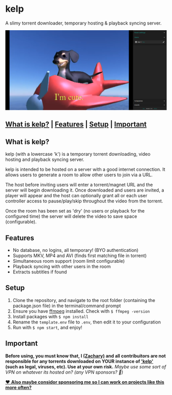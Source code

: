 # kelp
  A slimy torrent downloader, temporary hosting & playback syncing server.

<p align="center">
  <img src="./kelp.png" height="250" />
</p>

## [What is kelp?](#what-is-kelp) | [Features](#features) | [Setup](#setup) | [Important](#important)

## What is kelp?
  kelp (with a lowercase 'k') is a temporary torrent downloading, video hosting and playback syncing server.

  kelp is intended to be hosted on a server with a good internet connection. It allows users to generate a room to allow other users to join via a URL. 

  The host before inviting users will enter a torrent/magnet URL and the server will begin downloading it. Once downloaded and users are invited, a player will appear and the host can optionally grant all or each user controller access to pause/play/skip throughout the video from the torrent.

  Once the room has been set as 'dry' (no users or playback for the configured time) the server will delete the video to save space (configurable).

## Features
  - No database, no logins, all temporary! (BYO authentication)
  - Supports MKV, MP4 and AVI (finds first matching file in torrent)
  - Simultaneous room support (room limit configurable)
  - Playback syncing with other users in the room
  - Extracts subtitles if found

## Setup
  1. Clone the repository, and navigate to the root folder (containing the package.json file) in the terminal/command prompt
  2. Ensure you have [ffmpeg](https://ffmpeg.org/) installed. Check with `$ ffmpeg -version`
  3. Install packages with `$ npm install`
  4. Rename the `template.env` file to `.env`, then edit it to your configuration
  5. Run with `$ npm start`, and enjoy!

## Important
  **Before using, you must know that, I [(Zachary)](https://github.com/zacimac) and all contribuitors are not responsible for any torrents downloaded on YOUR instance of ['kelp'](https://github.com/zacimac/kelp) (such as legal, viruses, etc). Use at your own risk.** *Maybe use some sort of VPN on whatever its hosted on? (any VPN sponsors? :eyes:)*

  [❤️ **Also maybe considor sponsoring me so I can work on projects like this more often?**](https://github.com/sponsors/zacimac)